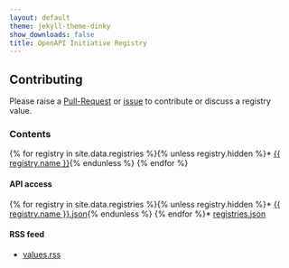 ```yaml
---
layout: default
theme: jekyll-theme-dinky
show_downloads: false
title: OpenAPI Initiative Registry
---
```


## Contributing

Please raise a [Pull-Request]() or [issue]() to contribute or discuss a registry value.

### Contents

{% for registry in site.data.registries %}{% unless registry.hidden %}* <a href="/registry/{{ registry.slug }}/index.html">{{ registry.name }}</a>{% endunless %}
{% endfor %}

#### API access

{% for registry in site.data.registries %}{% unless registry.hidden %}* <a href="/registry/api/{{ registry.slug }}.json">{{ registry.name }}.json</a>{% endunless %}
{% endfor %}* [registries.json](/registry/api/registries.json)

#### RSS feed

* [values.rss](/rss/feed.xml)

